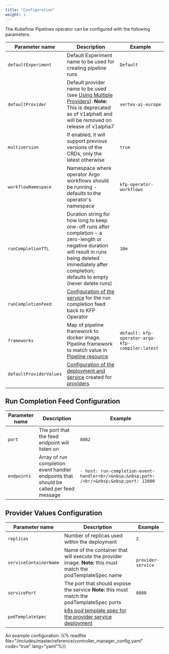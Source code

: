 ```yaml
---
title: "Configuration"
weight: 1
---
```


The Kubeflow Pipelines operator can be configured with the following parameters:

| Parameter name          | Description                                                                                                                                                                                                   | Example                                          |
|-------------------------|---------------------------------------------------------------------------------------------------------------------------------------------------------------------------------------------------------------|--------------------------------------------------|
| `defaultExperiment`     | Default Experiment name to be used for creating pipeline runs                                                                                                                                                 | `Default`                                        |
| `defaultProvider`       | Default provider name to be used (see [Using Multiple Providers](../providers)). **Note:** This is deprecated as of v1alpha6 and will be removed on release of v1alpha7                                       | `vertex-ai-europe`                               |
| `multiversion`          | If enabled, it will support previous versions of the CRDs, only the latest otherwise                                                                                                                          | `true`                                           |
| `workflowNamespace`     | Namespace where operator Argo workflows should be running - defaults to the operator's namespace                                                                                                              | `kfp-operator-workflows`                         |
| `runCompletionTTL`      | Duration string for how long to keep one-off runs after completion - a zero-length or negative duration will result in runs being deleted immediately after completion; defaults to empty (never delete runs) | `10m`                                            |
| `runCompletionFeed`     | [Configuration of the service](#run-completion-feed-configuration) for the run completion feed back to KFP Operator                                                                                           |                                                  |
| `frameworks`            | Map of pipeline framework to docker image. Pipeline framework to match value in [Pipeline resource](../resources/pipeline)                                                                                    | `default: kfp-operator-argo-kfp-compiler:latest` |
| `defaultProviderValues` | [Configuration of the deployment and service](#provider-values-configuration) created for [providers](../reference/providers/overview)                                                                        |                                                  |


## Run Completion Feed Configuration

| Parameter name | Description                                                                            | Example                                                                                    |
|----------------|----------------------------------------------------------------------------------------|--------------------------------------------------------------------------------------------|
| `port`         | The port that the feed endpoint will listen on                                         | `8082`                                                                                     |
| `endpoints`    | Array of run completion event handler endpoints that should be called per feed message | `- host: run-completion-event-handler<br/>&nbsp;&nbsp;path: /<br/>&nbsp;&nbsp;port: 12000` |

## Provider Values Configuration

| Parameter name         | Description                                                                                                                | Example            |
|------------------------|----------------------------------------------------------------------------------------------------------------------------|--------------------|
| `replicas`             | Number of replicas used within the deployment                                                                              | `2`                |
| `serviceContainerName` | Name of the container that will execute the provider image.  **Note:**  this must match the podTemplateSpec name           | `provider-service` |
| `servicePort`          | The port that should expose the service  **Note:**  this must match the podTemplateSpec ports                              | `8080`             |
| `podTemplateSpec`      | [k8s pod template spec for the provider service deployment](https://kubernetes.io/docs/concepts/workloads/pods/#pod-templates) |                    |

An example configuration:
{{% readfile file="/includes/master/reference/controller_manager_config.yaml" code="true" lang="yaml"%}}
